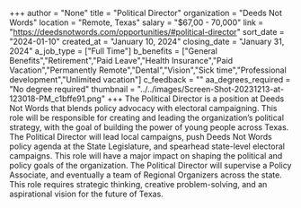 +++
author = "None"
title = "Political Director"
organization = "Deeds Not Words"
location = "Remote, Texas"
salary = "$67,00 - 70,000"
link = "https://deedsnotwords.com/opportunities/#political-director"
sort_date = "2024-01-10"
created_at = "January 10, 2024"
closing_date = "January 31, 2024"
a_job_type = ["Full Time"]
b_benefits = ["General Benefits","Retirement","Paid Leave","Health Insurance","Paid Vacation","Permanently Remote","Dental","Vision","Sick time","Professional development","Unlimited vacation"]
c_feedback = ""
aa_degrees_required = "No degree required"
thumbnail = "../../images/Screen-Shot-20231213-at-123018-PM_c1bffe91.png"
+++
The Political Director is a position at Deeds Not Words that  blends policy advocacy with electoral campaigning. This role will be responsible for creating and leading the organization’s political strategy, with the goal of building the power of young people across Texas. The Political Director will lead local campaigns, push Deeds Not Words policy agenda at the State Legislature, and spearhead state-level electoral campaigns. This role will have a major impact on shaping the political and policy goals of the organization. The Political Director will supervise a Policy Associate, and eventually a team of Regional Organizers across the state. This role requires strategic thinking, creative problem-solving, and an aspirational vision for the future of Texas.